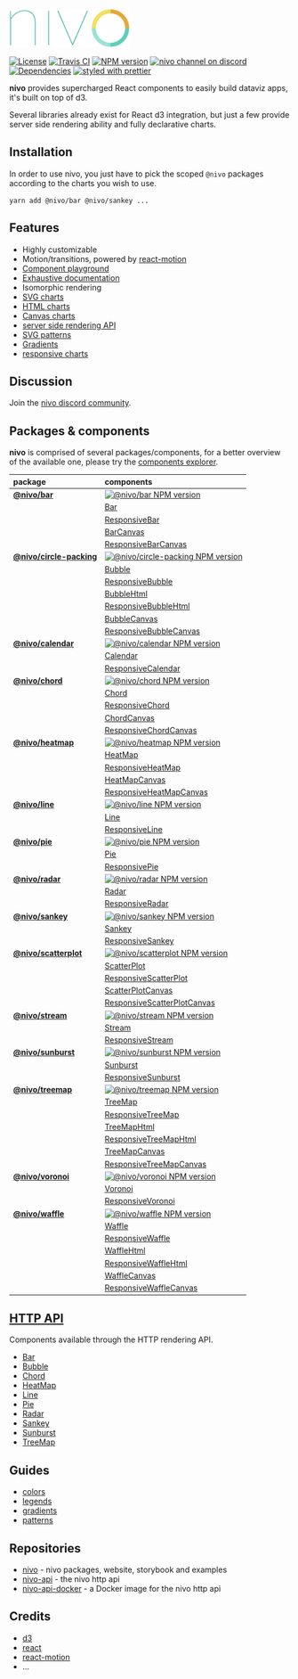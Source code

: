<img alt="nivo" src="https://raw.githubusercontent.com/plouc/nivo/master/nivo.png" width="216" height="68"/>

[![License][license-image]][license-url]
[![Travis CI][travis-image]][travis-url]
[![NPM version][npm-image]][npm-url]
[![nivo channel on discord](https://img.shields.io/badge/discord-nivo-61dafb.svg?style=flat-square)](https://discord.gg/n7Ft74f)
[![Dependencies][gemnasium-image]][gemnasium-url]
[![styled with prettier][prettier-image]][prettier-url]

**nivo** provides supercharged React components to easily build dataviz apps,
it's built on top of d3.

Several libraries already exist for React d3 integration,
but just a few provide server side rendering ability and fully declarative charts.

## Installation

In order to use nivo, you just have to pick the scoped `@nivo` packages according to the charts you wish to use.

```
yarn add @nivo/bar @nivo/sankey ...
```

## Features

* Highly customizable
* Motion/transitions, powered by [react-motion](https://github.com/chenglou/react-motion)
* [Component playground](http://nivo.rocks)
* [Exhaustive documentation](http://nivo.rocks)
* Isomorphic rendering
* [SVG charts](http://nivo.rocks/components?filter=svg)
* [HTML charts](http://nivo.rocks/components?filter=html)
* [Canvas charts](http://nivo.rocks/components?filter=canvas)
* [server side rendering API](https://github.com/plouc/nivo-api)
* [SVG patterns](http://nivo.rocks/guides/patterns)
* [Gradients](http://nivo.rocks/guides/gradients)
* [responsive charts](http://nivo.rocks/components?q=responsive)

## Discussion

Join the [nivo discord community](https://discord.gg/n7Ft74f).

## Packages & components

**nivo** is comprised of several packages/components, for a better overview of the available one,
please try the [components explorer](http://nivo.rocks/components).

| package                                                                                            | components                                                                                                                                                         |
| :------------------------------------------------------------------------------------------------- | :----------------------------------------------------------------------------------------------------------------------------------------------------------------- |
| [**@nivo/bar**](https://github.com/plouc/nivo/tree/master/packages/nivo-bar)                       | [![@nivo/bar NPM version](https://img.shields.io/npm/v/@nivo/bar.svg?style=flat-square)](https://www.npmjs.com/package/@nivo/bar)                                  |
|                                                                                                    | [Bar](http://nivo.rocks/bar)                                                                                                                                       |
|                                                                                                    | [ResponsiveBar](http://nivo.rocks/bar)                                                                                                                             |
|                                                                                                    | [BarCanvas](http://nivo.rocks/bar/canvas)                                                                                                                          |
|                                                                                                    | [ResponsiveBarCanvas](http://nivo.rocks/bar/canvas)                                                                                                                |
| [**@nivo/circle-packing**](https://github.com/plouc/nivo/tree/master/packages/nivo-circle-packing) | [![@nivo/circle-packing NPM version](https://img.shields.io/npm/v/@nivo/circle-packing.svg?style=flat-square)](https://www.npmjs.com/package/@nivo/circle-packing) |
|                                                                                                    | [Bubble](http://nivo.rocks/bubble)                                                                                                                                 |
|                                                                                                    | [ResponsiveBubble](http://nivo.rocks/bubble)                                                                                                                       |
|                                                                                                    | [BubbleHtml](http://nivo.rocks/bubble/html)                                                                                                                        |
|                                                                                                    | [ResponsiveBubbleHtml](http://nivo.rocks/bubble/html)                                                                                                              |
|                                                                                                    | [BubbleCanvas](http://nivo.rocks/bubble/canvas)                                                                                                                    |
|                                                                                                    | [ResponsiveBubbleCanvas](http://nivo.rocks/bubble/canvas)                                                                                                          |
| [**@nivo/calendar**](https://github.com/plouc/nivo/tree/master/packages/nivo-calendar)             | [![@nivo/calendar NPM version](https://img.shields.io/npm/v/@nivo/calendar.svg?style=flat-square)](https://www.npmjs.com/package/@nivo/calendar)                   |
|                                                                                                    | [Calendar](http://nivo.rocks/calendar)                                                                                                                             |
|                                                                                                    | [ResponsiveCalendar](http://nivo.rocks/calendar)                                                                                                                   |
| [**@nivo/chord**](https://github.com/plouc/nivo/tree/master/packages/nivo-chord)                   | [![@nivo/chord NPM version](https://img.shields.io/npm/v/@nivo/chord.svg?style=flat-square)](https://www.npmjs.com/package/@nivo/chord)                            |
|                                                                                                    | [Chord](http://nivo.rocks/chord)                                                                                                                                   |
|                                                                                                    | [ResponsiveChord](http://nivo.rocks/chord)                                                                                                                         |
|                                                                                                    | [ChordCanvas](http://nivo.rocks/chord/canvas)                                                                                                                      |
|                                                                                                    | [ResponsiveChordCanvas](http://nivo.rocks/chord/canvas)                                                                                                            |
| [**@nivo/heatmap**](https://github.com/plouc/nivo/tree/master/packages/nivo-heatmap)               | [![@nivo/heatmap NPM version](https://img.shields.io/npm/v/@nivo/heatmap.svg?style=flat-square)](https://www.npmjs.com/package/@nivo/heatmap)                      |
|                                                                                                    | [HeatMap](http://nivo.rocks/heatmap)                                                                                                                               |
|                                                                                                    | [ResponsiveHeatMap](http://nivo.rocks/heatmap)                                                                                                                     |
|                                                                                                    | [HeatMapCanvas](http://nivo.rocks/heatmap/canvas)                                                                                                                  |
|                                                                                                    | [ResponsiveHeatMapCanvas](http://nivo.rocks/heatmap/canvas)                                                                                                        |
| [**@nivo/line**](https://github.com/plouc/nivo/tree/master/packages/nivo-line)                     | [![@nivo/line NPM version](https://img.shields.io/npm/v/@nivo/line.svg?style=flat-square)](https://www.npmjs.com/package/@nivo/line)                               |
|                                                                                                    | [Line](http://nivo.rocks/line)                                                                                                                                     |
|                                                                                                    | [ResponsiveLine](http://nivo.rocks/line)                                                                                                                           |
| [**@nivo/pie**](https://github.com/plouc/nivo/tree/master/packages/nivo-pie)                       | [![@nivo/pie NPM version](https://img.shields.io/npm/v/@nivo/pie.svg?style=flat-square)](https://www.npmjs.com/package/@nivo/pie)                                  |
|                                                                                                    | [Pie](http://nivo.rocks/pie)                                                                                                                                       |
|                                                                                                    | [ResponsivePie](http://nivo.rocks/pie)                                                                                                                             |
| [**@nivo/radar**](https://github.com/plouc/nivo/tree/master/packages/nivo-radar)                   | [![@nivo/radar NPM version](https://img.shields.io/npm/v/@nivo/radar.svg?style=flat-square)](https://www.npmjs.com/package/@nivo/radar)                            |
|                                                                                                    | [Radar](http://nivo.rocks/radar)                                                                                                                                   |
|                                                                                                    | [ResponsiveRadar](http://nivo.rocks/radar)                                                                                                                         |
| [**@nivo/sankey**](https://github.com/plouc/nivo/tree/master/packages/nivo-sankey)                 | [![@nivo/sankey NPM version](https://img.shields.io/npm/v/@nivo/sankey.svg?style=flat-square)](https://www.npmjs.com/package/@nivo/sankey)                         |
|                                                                                                    | [Sankey](http://nivo.rocks/sankey)                                                                                                                                 |
|                                                                                                    | [ResponsiveSankey](http://nivo.rocks/sankey)                                                                                                                       |
| [**@nivo/scatterplot**](https://github.com/plouc/nivo/tree/master/packages/nivo-scatterplot)       | [![@nivo/scatterplot NPM version](https://img.shields.io/npm/v/@nivo/scatterplot.svg?style=flat-square)](https://www.npmjs.com/package/@nivo/scatterplot)          |
|                                                                                                    | [ScatterPlot](http://nivo.rocks/scatterplot)                                                                                                                       |
|                                                                                                    | [ResponsiveScatterPlot](http://nivo.rocks/scatterplot)                                                                                                             |
|                                                                                                    | [ScatterPlotCanvas](http://nivo.rocks/scatterplot/canvas)                                                                                                          |
|                                                                                                    | [ResponsiveScatterPlotCanvas](http://nivo.rocks/scatterplot/canvas)                                                                                                |
| [**@nivo/stream**](https://github.com/plouc/nivo/tree/master/packages/nivo-stream)                 | [![@nivo/stream NPM version](https://img.shields.io/npm/v/@nivo/stream.svg?style=flat-square)](https://www.npmjs.com/package/@nivo/stream)                         |
|                                                                                                    | [Stream](http://nivo.rocks/stream)                                                                                                                                 |
|                                                                                                    | [ResponsiveStream](http://nivo.rocks/stream)                                                                                                                       |
| [**@nivo/sunburst**](https://github.com/plouc/nivo/tree/master/packages/nivo-sunburst)             | [![@nivo/sunburst NPM version](https://img.shields.io/npm/v/@nivo/sunburst.svg?style=flat-square)](https://www.npmjs.com/package/@nivo/sunburst)                   |
|                                                                                                    | [Sunburst](http://nivo.rocks/sunburst)                                                                                                                             |
|                                                                                                    | [ResponsiveSunburst](http://nivo.rocks/sunburst)                                                                                                                   |
| [**@nivo/treemap**](https://github.com/plouc/nivo/tree/master/packages/nivo-treemap)               | [![@nivo/treemap NPM version](https://img.shields.io/npm/v/@nivo/treemap.svg?style=flat-square)](https://www.npmjs.com/package/@nivo/treemap)                      |
|                                                                                                    | [TreeMap](http://nivo.rocks/treemap)                                                                                                                               |
|                                                                                                    | [ResponsiveTreeMap](http://nivo.rocks/treemap)                                                                                                                     |
|                                                                                                    | [TreeMapHtml](http://nivo.rocks/treemap/html)                                                                                                                      |
|                                                                                                    | [ResponsiveTreeMapHtml](http://nivo.rocks/treemap/html)                                                                                                            |
|                                                                                                    | [TreeMapCanvas](http://nivo.rocks/treemap/canvas)                                                                                                                  |
|                                                                                                    | [ResponsiveTreeMapCanvas](http://nivo.rocks/treemap/canvas)                                                                                                        |
| [**@nivo/voronoi**](https://github.com/plouc/nivo/tree/master/packages/nivo-voronoi)               | [![@nivo/voronoi NPM version](https://img.shields.io/npm/v/@nivo/voronoi.svg?style=flat-square)](https://www.npmjs.com/package/@nivo/voronoi)                      |
|                                                                                                    | [Voronoi](http://nivo.rocks/voronoi)                                                                                                                               |
|                                                                                                    | [ResponsiveVoronoi](http://nivo.rocks/voronoi)                                                                                                                     |
| [**@nivo/waffle**](https://github.com/plouc/nivo/tree/master/packages/nivo-waffle)                 | [![@nivo/waffle NPM version](https://img.shields.io/npm/v/@nivo/waffle.svg?style=flat-square)](https://www.npmjs.com/package/@nivo/waffle)                         |
|                                                                                                    | [Waffle](http://nivo.rocks/waffle)                                                                                                                                 |
|                                                                                                    | [ResponsiveWaffle](http://nivo.rocks/waffle)                                                                                                                       |
|                                                                                                    | [WaffleHtml](http://nivo.rocks/waffle/html)                                                                                                                        |
|                                                                                                    | [ResponsiveWaffleHtml](http://nivo.rocks/waffle/html)                                                                                                              |
|                                                                                                    | [WaffleCanvas](http://nivo.rocks/waffle/canvas)                                                                                                                    |
|                                                                                                    | [ResponsiveWaffleCanvas](http://nivo.rocks/waffle/canvas)                                                                                                          |

## [HTTP API](https://github.com/plouc/nivo-api)

Components available through the HTTP rendering API.

* [Bar](https://nivo-api.herokuapp.com/samples/bar.svg)
* [Bubble](https://nivo-api.herokuapp.com/samples/bubble.svg)
* [Chord](https://nivo-api.herokuapp.com/samples/chord.svg)
* [HeatMap](https://nivo-api.herokuapp.com/samples/heatmap.svg)
* [Line](https://nivo-api.herokuapp.com/samples/line.svg)
* [Pie](https://nivo-api.herokuapp.com/samples/pie.svg)
* [Radar](https://nivo-api.herokuapp.com/samples/radar.svg)
* [Sankey](https://nivo-api.herokuapp.com/samples/sankey.svg)
* [Sunburst](https://nivo-api.herokuapp.com/samples/sunburst.svg)
* [TreeMap](https://nivo-api.herokuapp.com/samples/treemap.svg)

## Guides

* [colors](http://nivo.rocks/guides/colors)
* [legends](http://nivo.rocks/guides/legends)
* [gradients](http://nivo.rocks/guides/gradients)
* [patterns](http://nivo.rocks/guides/patterns)

## Repositories

* [nivo](https://github.com/plouc/nivo) - nivo packages, website, storybook and examples
* [nivo-api](https://github.com/plouc/nivo-api) - the nivo http api
* [nivo-api-docker](https://github.com/plouc/nivo-api-docker) - a Docker image for the nivo http api

## Credits

* [d3](https://d3js.org/)
* [react](https://facebook.github.io/react/)
* [react-motion](https://github.com/chenglou/react-motion)
* …

[license-image]: https://img.shields.io/github/license/plouc/nivo.svg?style=flat-square
[license-url]: https://github.com/plouc/nivo/blob/master/LICENSE.md
[npm-image]: https://img.shields.io/npm/v/@nivo/core.svg?style=flat-square
[npm-url]: https://www.npmjs.com/~nivo
[travis-image]: https://img.shields.io/travis/plouc/nivo.svg?style=flat-square
[travis-url]: https://travis-ci.org/plouc/nivo
[prettier-image]: https://img.shields.io/badge/styled_with-prettier-ff69b4.svg?style=flat-square
[prettier-url]: https://github.com/prettier/prettier
[gemnasium-image]: https://img.shields.io/gemnasium/plouc/nivo.svg?style=flat-square
[gemnasium-url]: https://gemnasium.com/plouc/nivo
